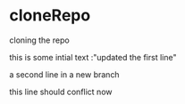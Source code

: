 # cloneRepo
cloning the repo


this is some intial text :"updated the first line"

a second line in a new branch

this line should conflict now
